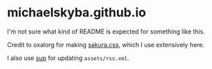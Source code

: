 # michaelskyba.github.io
I'm not sure what kind of README is expected for something like this.

Credit to oxalorg for making [sakura.css](https://github.com/oxalorg/sakura),
which I use extensively here.

I also use [sup](https://github.com/LukeSmithxyz/lb/blob/master/sup) for
updating ``assets/rss.xml``.
